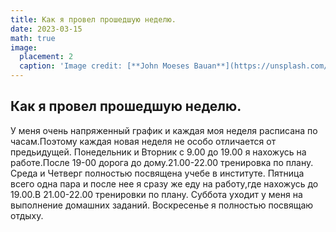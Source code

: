 ```yaml
---
title: Как я провел прошедшую неделю.
date: 2023-03-15
math: true
image:
  placement: 2
  caption: 'Image credit: [**John Moeses Bauan**](https://unsplash.com/photos/OGZtQF8iC0g)'
---
```


## Как я провел прошедшую неделю.

У меня очень напряженный график и каждая моя неделя расписана по часам.Поэтому каждая новая неделя не особо отличается от предьидущей.
Понедельник и Вторник с 9.00 до 19.00 я нахожусь на работе.После 19-00 дорога до дому.21.00-22.00 тренировка по плану.
Среда и Четверг полностью посвящена учебе в институте.
Пятница всего одна пара и после нее я сразу же еду на работу,где нахожусь до 19.00.В 21.00-22.00 тренировки по плану.
Суббота уходит у меня на выполнение домашних заданий.
Воскресенье я полностью посвящаю отдыху.
